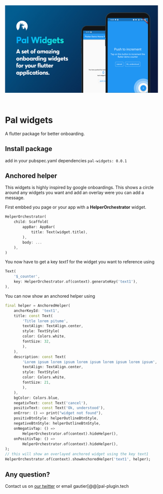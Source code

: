 <p align="left">
<img src="./doc/img/pal-showcase.jpg" alt="flutter anchored onboarding screen" />
</p>
<br>

# Pal widgets
A flutter package for better onboarding. 

## Install package
add in your pubspec.yaml dependencies
```pal-widgets: 0.0.1```

## Anchored helper
This widgets is highly inspired by google onboardings. This shows a circle around any widgets you want and add an overlay were you can add 
a message. 

First embbed you page or your app with a **HelperOrchestrator** widget. 
```dart
HelperOrchestrator(
    child: Scaffold(
        appBar: AppBar(
            title: Text(widget.title),
        ),
        body: ...
    ),
)
```

You now have to get a key *text1* for the widget you want to reference using 
```dart 
Text(
    '$_counter',
    key: HelperOrchestrator.of(context).generateKey('text1'),
),
```

You can now show an anchored helper using 
```dart
final helper = AnchoredHelper(
    anchorKeyId: 'text1',
    title: const Text(
        'Title lorem pitume',
        textAlign: TextAlign.center,
        style: TextStyle(
        color: Colors.white,
        fontSize: 32,
        ),
    ),
    description: const Text(
        'Lorem ipsum lorem ipsum lorem ipsum lorem ipsum lorem ipsum',
        textAlign: TextAlign.center,
        style: TextStyle(
        color: Colors.white,
        fontSize: 21,
        ),
    ),
    bgColor: Colors.blue,
    negativText: const Text('cancel'),
    positivText: const Text('Ok, understood'),
    onError: () => print("widget not found"),
    positivBtnStyle: helperOutlineBtnStyle,
    negativeBtnStyle: helperOutlineBtnStyle,
    onNegativTap: () =>
        HelperOrchestrator.of(context).hideHelper(),
    onPositivTap: () =>
        HelperOrchestrator.of(context).hideHelper(),
);
// this will show an overlayed anchored widget using the key text1
HelperOrchestrator.of(context).showAnchoredHelper('text1', helper);
```

## Any question? 
Contact us on [our twitter](https://twitter.com/PalFlutter) or email gautier[@@]pal-plugin.tech

